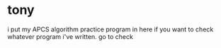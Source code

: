 # tony
i put my APCS algorithm practice program in here
if you want to check whatever program i've written.
go to check
